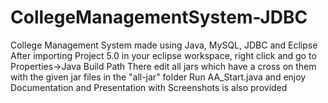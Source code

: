# CollegeManagementSystem-JDBC
College Management System made using Java, MySQL, JDBC and Eclipse
After importing Project 5.0 in your eclipse workspace, right click and go to Properties->Java Build Path
There edit all jars which have a cross on them with the given jar files in the "all-jar" folder
Run AA_Start.java and enjoy
Documentation and Presentation with Screenshots is also provided
